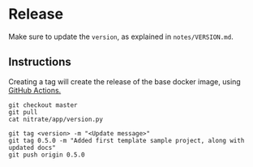 # Release

Make sure to update the `version`, as explained 
in `notes/VERSION.md`.

## Instructions

Creating a tag will create the release of the base docker 
image, using [GitHub Actions.](https://github.com/features/actions)

```
git checkout master
git pull
cat nitrate/app/version.py

git tag <version> -m "<Update message>"
git tag 0.5.0 -m "Added first template sample project, along with updated docs"
git push origin 0.5.0
```
